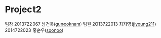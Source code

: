 # Project2
팀장
2013722067 남건욱([gunooknam](https://github.com/gunooknam))
팀원
2013722013 최지영([jiyoung211](https://github.com/jiyoung211))
2014722023 홍순우([soonoo](https://github.com/soonoo))
